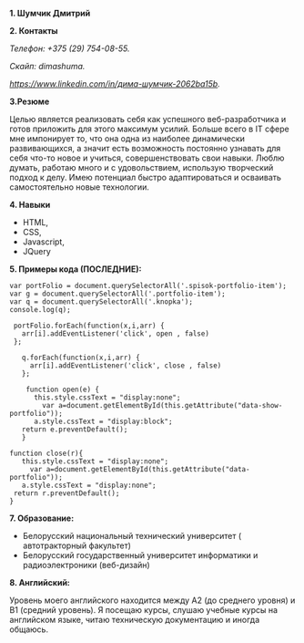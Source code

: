 **1. Шумчик Дмитрий**

**2. Контакты**

  *Телефон: +375 (29) 754-08-55.*

  *Скайп: dimashuma.*

  *https://www.linkedin.com/in/дима-шумчик-2062ba15b.*

**3.Резюме**

 Целью является реализовать себя как успешного веб-разработчика и готов приложить для этого максимум усилий.
 Больше всего в IT сфере мне импонирует то, что она одна из наиболее динамически развивающихся, а значит есть возможность постоянно узнавать для себя 
 что-то новое и учиться, совершенствовать свои навыки. Люблю думать, работаю много и с удовольствием,  использую творческий подход к делу. 
 Имею потенциал быстро адаптироваться и осваивать самостоятельно новые технологии.

**4. Навыки**

 *  HTML, 
 *  CSS,  
 *  Javascript, 
 *  JQuery

**5. Примеры кода (ПОСЛЕДНИЕ):**


 
    var portFolio = document.querySelectorAll('.spisok-portfolio-item');
    var g = document.querySelectorAll('.portfolio-item');
    var q = document.querySelectorAll('.knopka');
    console.log(q);

     portFolio.forEach(function(x,i,arr) {
       arr[i].addEventListener('click', open , false)
     };

       q.forEach(function(x,i,arr) {
         arr[i].addEventListener('click', close , false)
       };

        function open(e) {
          this.style.cssText = "display:none";
            var a=document.getElementById(this.getAttribute("data-show-portfolio"));
          a.style.cssText = "display:block";
       return e.preventDefault();
       }

    function close(r){
       this.style.cssText = "display:none";
         var a=document.getElementById(this.getAttribute("data-portfolio"));
       a.style.cssText = "display:none";
     return r.preventDefault();
    }


 
**7. Образование:**


*  Белорусский национальный технический университет ( автотракторный факультет)
*  Белорусский государственный университет информатики и радиоэлектроники (веб-дизайн)

**8. Английский:**

Уровень моего английского находится между А2 (до среднего уровня) и В1 (средний уровень). Я посещаю курсы, слушаю учебные курсы на английском языке, читаю техническую документацию и иногда общаюсь.
  
